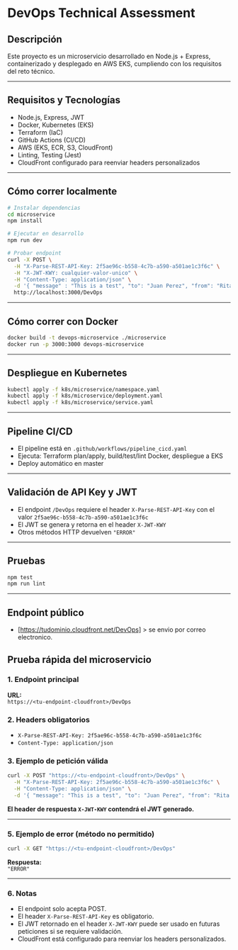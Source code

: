 # DevOps Technical Assessment

## Descripción

Este proyecto es un microservicio desarrollado en Node.js + Express, containerizado y desplegado en AWS EKS, cumpliendo con los requisitos del reto técnico.

---

## Requisitos y Tecnologías

- Node.js, Express, JWT
- Docker, Kubernetes (EKS)
- Terraform (IaC)
- GitHub Actions (CI/CD)
- AWS (EKS, ECR, S3, CloudFront)
- Linting, Testing (Jest)
- CloudFront configurado para reenviar headers personalizados

---

## Cómo correr localmente

```bash
# Instalar dependencias
cd microservice
npm install

# Ejecutar en desarrollo
npm run dev

# Probar endpoint
curl -X POST \
  -H "X-Parse-REST-API-Key: 2f5ae96c-b558-4c7b-a590-a501ae1c3f6c" \
  -H "X-JWT-KWY: cualquier-valor-unico" \
  -H "Content-Type: application/json" \
  -d '{ "message" : "This is a test", "to": "Juan Perez", "from": "Rita Asturia", "timeToLifeSec" : 45 }' \
  http://localhost:3000/DevOps
```
---

## Cómo correr con Docker

```bash
docker build -t devops-microservice ./microservice
docker run -p 3000:3000 devops-microservice
```

---

## Despliegue en Kubernetes

```bash
kubectl apply -f k8s/microservice/namespace.yaml
kubectl apply -f k8s/microservice/deployment.yaml
kubectl apply -f k8s/microservice/service.yaml
```

---

## Pipeline CI/CD

- El pipeline está en `.github/workflows/pipeline_cicd.yaml`
- Ejecuta: Terraform plan/apply, build/test/lint Docker, despliegue a EKS
- Deploy automático en master

---

## Validación de API Key y JWT

- El endpoint `/DevOps` requiere el header `X-Parse-REST-API-Key` con el valor `2f5ae96c-b558-4c7b-a590-a501ae1c3f6c`
- El JWT se genera y retorna en el header `X-JWT-KWY`
- Otros métodos HTTP devuelven `"ERROR"`

---

## Pruebas

```bash
npm test
npm run lint
```

---

## Endpoint público

- [https://tudominio.cloudfront.net/DevOps] > se envio por correo electronico. 

## Prueba rápida del microservicio

### 1. Endpoint principal

**URL:**  
`https://<tu-endpoint-cloudfront>/DevOps`

### 2. Headers obligatorios

- `X-Parse-REST-API-Key: 2f5ae96c-b558-4c7b-a590-a501ae1c3f6c`
- `Content-Type: application/json`

### 3. Ejemplo de petición válida

```bash
curl -X POST "https://<tu-endpoint-cloudfront>/DevOps" \
  -H "X-Parse-REST-API-Key: 2f5ae96c-b558-4c7b-a590-a501ae1c3f6c" \
  -H "Content-Type: application/json" \
  -d '{ "message": "This is a test", "to": "Juan Perez", "from": "Rita Asturia", "timeToLifeSec": 45 }' -i
```

**El header de respuesta `X-JWT-KWY` contendrá el JWT generado.**

---

### 5. Ejemplo de error (método no permitido)

```bash
curl -X GET "https://<tu-endpoint-cloudfront>/DevOps"
```
**Respuesta:**  
`"ERROR"`

---

### 6. Notas

- El endpoint solo acepta POST.
- El header `X-Parse-REST-API-Key` es obligatorio.
- El JWT retornado en el header `X-JWT-KWY` puede ser usado en futuras peticiones si se requiere validación.
- CloudFront está configurado para reenviar los headers personalizados.

